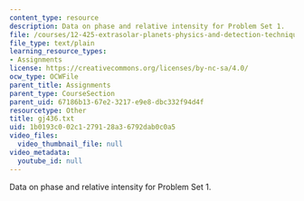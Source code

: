 ```yaml
---
content_type: resource
description: Data on phase and relative intensity for Problem Set 1.
file: /courses/12-425-extrasolar-planets-physics-and-detection-techniques-fall-2007/1b0193c002c1279128a36792dab0c0a5_gj436.txt
file_type: text/plain
learning_resource_types:
- Assignments
license: https://creativecommons.org/licenses/by-nc-sa/4.0/
ocw_type: OCWFile
parent_title: Assignments
parent_type: CourseSection
parent_uid: 67186b13-67e2-3217-e9e8-dbc332f94d4f
resourcetype: Other
title: gj436.txt
uid: 1b0193c0-02c1-2791-28a3-6792dab0c0a5
video_files:
  video_thumbnail_file: null
video_metadata:
  youtube_id: null
---
```

Data on phase and relative intensity for Problem Set 1.